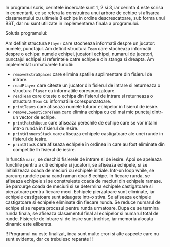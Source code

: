 In programul scris, cerintele incercate sunt 1, 2 si 3, iar cerinta 4 este scrisa in comentarii, ce se refera la construirea unui arbore de echipe si afisarea clasamentului cu ultimele 8 echipe in ordine descrescatoare, sub forma unui BST, dar nu sunt utilizate in implementarea finala a programului.


Solutia programului:

Am definit structura `Player` care stocheaza informatii despre un jucator: numele, punctajul.
Am definit structura `Team` care stocheaza informatii despre o echipa: numele echipei, jucatorii echipei, numarul de jucatori, punctajul echipei si referintele catre echipele din stanga si dreapta.
Am implementat urmatoarele functii:
 - `removeExtraSpaces` care elimina spatiile suplimentare din fisierul de intrare.
 - `readPlayer` care citeste un jucator din fisierul de intrare si returneaza o structura `Player` cu informatiile corespunzatoare.
 - `readTeam` care citeste o echipa din fisierul de intrare si returneaza o structura `Team` cu informatiile corespunzatoare.
 - `printTeams` care afiseaza numele tuturor echipelor in fisierul de iesire.
 - `removeLowestScoreTeam` care elimina echipa cu cel mai mic punctaj dintr-un vector de echipe.
 - `printMatchQueue` care afiseaza perechile de echipe care se vor intalni intr-o runda in fisierul de iesire.
 - `printWinnersStack` care afiseaza echipele castigatoare ale unei runde in fisierul de iesire.
 - `printStack` care afiseaza echipele în ordinea in care au fost eliminate din competitie în fisierul de iesire.

 In functia `main`, se deschid fisierele de intrare si de iesire. Apoi se apeleaza functiile pentru a citi echipele si jucatorii, se afiseaza echipele, si se initializeaza coada de meciuri cu echipele initiale.
 Intr-un loop while, se parcurg rundele pana cand raman doar 8 echipe.
 In fiecare runda, se afiseaza echipele si se construieste coada de meciuri din echipele ramase.
 Se parcurge coada de meciuri si se determina echipele castigatoare si pierzatoare pentru fiecare meci.
 Echipele pierzatoare sunt eliminate, iar echipele castigatoare sunt adaugate intr-o stiva.
 Se afiseaza echipele castigatoare si echipele eliminate din fiecare runda.
 Se reduce numarul de echipe si se repeta procesul pentru runda urmatoare.
 Dupa ce se termina runda finala, se afiseaza clasamentul final al echipelor si numarul total de runde.
 Fisierele de intrare si de iesire sunt inchise, iar memoria alocata dinamic este eliberata.


 !! Programul nu este finalizat, inca sunt multe erori si alte aspecte care nu sunt evidente, dar ce trebuiesc reparate !!
